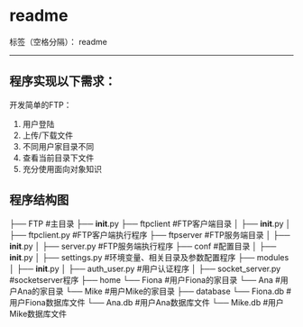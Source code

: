﻿# readme

标签（空格分隔）： readme

---

## 程序实现以下需求：
开发简单的FTP：
1. 用户登陆
2. 上传/下载文件
3. 不同用户家目录不同
4. 查看当前目录下文件
5. 充分使用面向对象知识

## 程序结构图
├── FTP #主目录
    ├── __init__.py
    ├── ftpclient                 #FTP客户端目录
    │   ├── __init__.py
    │   ├── ftpclient.py          #FTP客户端执行程序
    ├── ftpserver                 #FTP服务端目录
    │   ├── __init__.py
    │   ├── server.py             #FTP服务端执行程序
    ├── conf                      #配置目录
    │   ├── __init__.py
    │   ├── settings.py           #环境变量、相关目录及参数配置程序
    ├── modules
    │   ├── __init__.py
    │   ├── auth_user.py          #用户认证程序
    │   ├── socket_server.py      #socketserver程序
    ├── home
        └── Fiona    #用户Fiona的家目录
        └── Ana      #用户Ana的家目录
        └── Mike     #用户Mike的家目录
    ├── database
        └── Fiona.db    #用户Fiona数据库文件
        └── Ana.db      #用户Ana数据库文件
        └── Mike.db     #用户Mike数据库文件
        